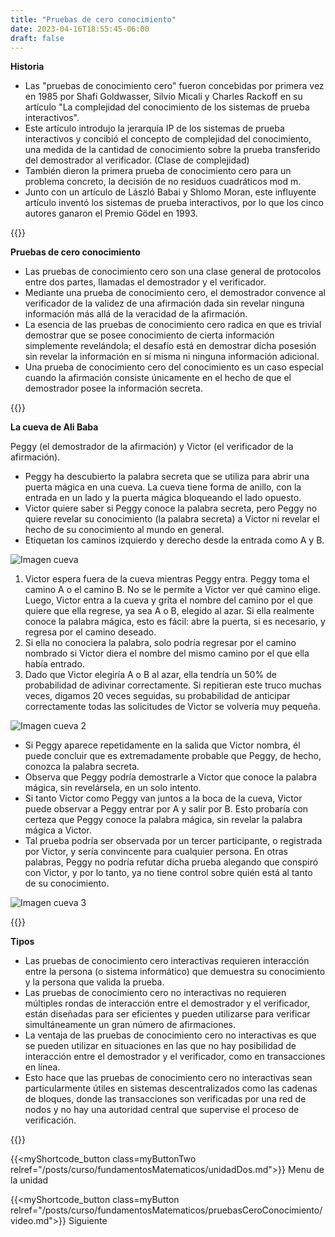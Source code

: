 ```yaml
---
title: "Pruebas de cero conocimiento"
date: 2023-04-16T18:55:45-06:00
draft: false
---
```


**Historia**

- Las "pruebas de conocimiento cero" fueron concebidas por primera vez en 1985 por Shafi Goldwasser, Silvio Micali y Charles Rackoff en su artículo "La complejidad del conocimiento de los sistemas de prueba interactivos".
- Este artículo introdujo la jerarquía IP de los sistemas de prueba interactivos y concibió el concepto de complejidad del conocimiento, una medida de la cantidad de conocimiento sobre la prueba transferido del demostrador al verificador. (Clase de complejidad)
- También dieron la primera prueba de conocimiento cero para un problema concreto, la decisión de no residuos cuadráticos mod m.
- Junto con un artículo de László Babai y Shlomo Moran, este influyente artículo inventó los sistemas de prueba interactivos, por lo que los cinco autores ganaron el Premio Gödel en 1993.

{{<salto>}}

**Pruebas de cero conocimiento**

- Las pruebas de conocimiento cero son una clase general de protocolos entre dos partes, llamadas el demostrador y el verificador.
- Mediante una prueba de conocimiento cero, el demostrador convence al verificador de la validez de una afirmación dada sin revelar ninguna información más allá de la veracidad de la afirmación.
- La esencia de las pruebas de conocimiento cero radica en que es trivial demostrar que se posee conocimiento de cierta información simplemente revelándola; el desafío está en demostrar dicha posesión sin revelar la información en sí misma ni ninguna información adicional.
- Una prueba de conocimiento cero del conocimiento es un caso especial cuando la afirmación consiste únicamente en el hecho de que el demostrador posee la información secreta.

{{<salto>}}

**La cueva de Ali Baba**

Peggy (el demostrador de la afirmación) y Victor (el verificador de la afirmación).

- Peggy ha descubierto la palabra secreta que se utiliza para abrir una puerta mágica en una cueva. La cueva tiene forma de anillo, con la entrada en un lado y la puerta mágica bloqueando el lado opuesto.
- Victor quiere saber si Peggy conoce la palabra secreta, pero Peggy no quiere revelar su conocimiento (la palabra secreta) a Victor ni revelar el hecho de su conocimiento al mundo en general.
- Etiquetan los caminos izquierdo y derecho desde la entrada como A y B.

![Imagen cueva](/posts/img/unidad2/cueva.webp)

1. Victor espera fuera de la cueva mientras Peggy entra. Peggy toma el camino A o el camino B. No se le permite a Victor ver qué camino elige. Luego, Victor entra a la cueva y grita el nombre del camino por el que quiere que ella regrese, ya sea A o B, elegido al azar. Si ella realmente conoce la palabra mágica, esto es fácil: abre la puerta, si es necesario, y regresa por el camino deseado.
2. Si ella no conociera la palabra, solo podría regresar por el camino nombrado si Victor diera el nombre del mismo camino por el que ella había entrado.
3. Dado que Victor elegiría A o B al azar, ella tendría un 50% de probabilidad de adivinar correctamente. Si repitieran este truco muchas veces, digamos 20 veces seguidas, su probabilidad de anticipar correctamente todas las solicitudes de Victor se volvería muy pequeña.

![Imagen cueva 2](/posts/img/unidad2/cuevaDos.webp)

- Si Peggy aparece repetidamente en la salida que Victor nombra, él puede concluir que es extremadamente probable que Peggy, de hecho, conozca la palabra secreta.
- Observa que Peggy podría demostrarle a Victor que conoce la palabra mágica, sin revelársela, en un solo intento.
- Si tanto Victor como Peggy van juntos a la boca de la cueva, Victor puede observar a Peggy entrar por A y salir por B. Esto probaría con certeza que Peggy conoce la palabra mágica, sin revelar la palabra mágica a Victor.
- Tal prueba podría ser observada por un tercer participante, o registrada por Victor, y sería convincente para cualquier persona. En otras palabras, Peggy no podría refutar dicha prueba alegando que conspiró con Victor, y por lo tanto, ya no tiene control sobre quién está al tanto de su conocimiento.

![Imagen cueva 3](/posts/img/unidad2/cuevaTres.webp)

{{<salto>}}

**Tipos**

- Las pruebas de conocimiento cero interactivas requieren interacción entre la persona (o sistema informático) que demuestra su conocimiento y la persona que valida la prueba.
- Las pruebas de conocimiento cero no interactivas no requieren múltiples rondas de interacción entre el demostrador y el verificador, están diseñadas para ser eficientes y pueden utilizarse para verificar simultáneamente un gran número de afirmaciones.
- La ventaja de las pruebas de conocimiento cero no interactivas es que se pueden utilizar en situaciones en las que no hay posibilidad de interacción entre el demostrador y el verificador, como en transacciones en línea.
- Esto hace que las pruebas de conocimiento cero no interactivas sean particularmente útiles en sistemas descentralizados como las cadenas de bloques, donde las transacciones son verificadas por una red de nodos y no hay una autoridad central que supervise el proceso de verificación.

{{<salto>}}

{{<myShortcode_button class=myButtonTwo relref="/posts/curso/fundamentosMatematicos/unidadDos.md">}} Menu de la unidad

{{<myShortcode_button class=myButton relref="/posts/curso/fundamentosMatematicos/pruebasCeroConocimiento/video.md">}} Siguiente